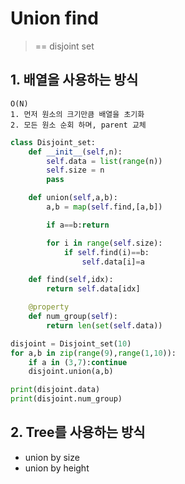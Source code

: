 # Union find
> == disjoint set

## 1. 배열을 사용하는 방식
```
O(N)
1. 먼저 원소의 크기만큼 배열을 초기화
2. 모든 원소 순회 하며, parent 교체
```
```python
class Disjoint_set:
    def __init__(self,n):
        self.data = list(range(n))
        self.size = n
        pass

    def union(self,a,b):
        a,b = map(self.find,[a,b])

        if a==b:return

        for i in range(self.size):
            if self.find(i)==b:
                self.data[i]=a

    def find(self,idx):
        return self.data[idx]

    @property
    def num_group(self):
        return len(set(self.data))

disjoint = Disjoint_set(10)
for a,b in zip(range(9),range(1,10)):
    if a in (3,7):continue
    disjoint.union(a,b)

print(disjoint.data)
print(disjoint.num_group)
```

## 2. Tree를 사용하는 방식
- union by size
- union by height
